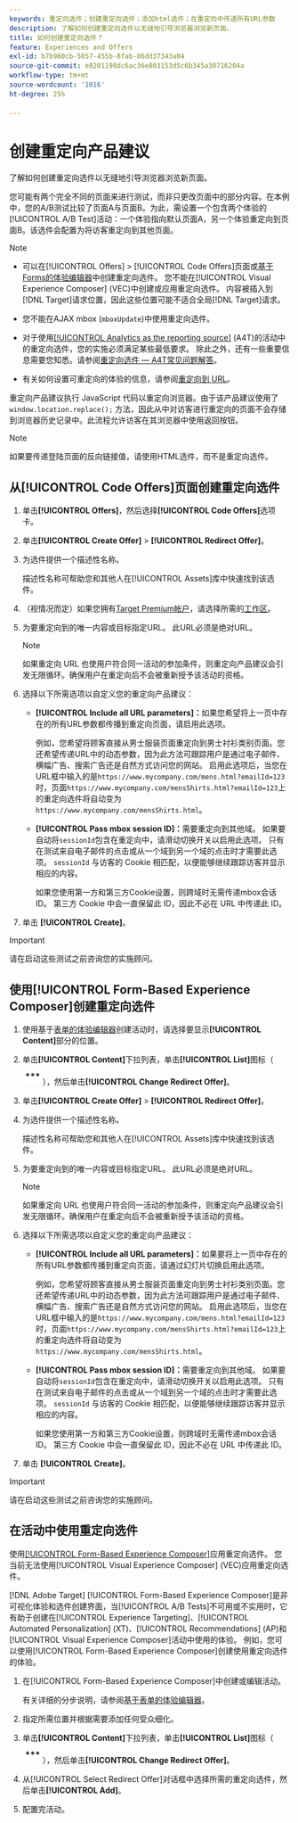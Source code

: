 ```yaml
---
keywords: 重定向选件；创建重定向选件；添加html选件；在重定向中传递所有URL参数
description: 了解如何创建重定向选件以无缝地引导浏览器浏览新页面。
title: 如何创建重定向选件？
feature: Experiences and Offers
exl-id: b7b960cb-5057-455b-8fab-86dd37343a04
source-git-commit: e8201198dc6ac36e803153d5c6b345a30716204a
workflow-type: tm+mt
source-wordcount: '1016'
ht-degree: 25%

---
```


# 创建重定向产品建议

了解如何创建重定向选件以无缝地引导浏览器浏览新页面。

您可能有两个完全不同的页面来进行测试，而非只更改页面中的部分内容。在本例中，您的A/B测试比较了页面A与页面B。为此，需设置一个包含两个体验的[!UICONTROL A/B Test]活动：一个体验指向默认页面A，另一个体验重定向到页面B。该选件会配置为将访客重定向到其他页面。

>[!NOTE]
>
> * 可以在[!UICONTROL Offers] > [!UICONTROL Code Offers]页面或[基于Forms的体验编辑器](/help/main/c-experiences/form-experience-composer.md)中创建重定向选件。 您不能在[!UICONTROL Visual Experience Composer] (VEC)中创建或应用重定向选件。 内容被插入到[!DNL Target]请求位置，因此这些位置可能不适合全局[!DNL Target]请求。
>
>* 您不能在AJAX mbox (`mboxUpdate`)中使用重定向选件。
>
>* 对于使用[[!UICONTROL Analytics as the reporting source]](/help/main/c-integrating-target-with-mac/a4t/a4t.md) (A4T)的活动中的重定向选件，您的实施必须满足某些最低要求。 除此之外，还有一些重要信息需要您知悉。请参阅[重定向选件 — A4T常见问题解答](/help/main/c-integrating-target-with-mac/a4t/r-a4t-faq/a4t-faq-redirect-offers.md#concept_21BF213F10E1414A9DCD4A98AF207905)。
>
>* 有关如何设置可重定向的体验的信息，请参阅[重定向到 URL](/help/main/c-experiences/c-visual-experience-composer/redirect-offer.md#task_9578678D42784F5EB9638F8AC8C911FA)。

重定向产品建议执行 JavaScript 代码以重定向浏览器。由于该产品建议使用了 `window.location.replace();` 方法，因此从中对访客进行重定向的页面不会存储到浏览器历史记录中。此流程允许访客在其浏览器中使用返回按钮。

>[!NOTE]
>
>如果要传递登陆页面的反向链接值，请使用HTML选件，而不是重定向选件。

## 从[!UICONTROL Code Offers]页面创建重定向选件

1. 单击&#x200B;**[!UICONTROL Offers]**，然后选择&#x200B;**[!UICONTROL Code Offers]**&#x200B;选项卡。
1. 单击&#x200B;**[!UICONTROL Create Offer]** > **[!UICONTROL Redirect Offer]**。
1. 为选件提供一个描述性名称。

   描述性名称可帮助您和其他人在[!UICONTROL Assets]库中快速找到该选件。

1. （视情况而定）如果您拥有[Target Premium帐户](/help/main/c-intro/intro.md#premium)，请选择所需的[工作区](/help/main/administrating-target/c-user-management/property-channel/properties-overview.md##section_B82EB409B67C4D9D9D20CE30E48DB1DC)。

1. 为要重定向到的唯一内容或目标指定URL。 此URL必须是绝对URL。

   >[!NOTE]
   >
   >如果重定向 URL 也使用户符合同一活动的参加条件，则重定向产品建议会引发无限循环。确保用户在重定向后不会被重新授予该活动的资格。

1. 选择以下所需选项以自定义您的重定向产品建议：

   * **[!UICONTROL Include all URL parameters]：**&#x200B;如果您希望将上一页中存在的所有URL参数都传播到重定向页面，请启用此选项。

     例如，您希望将顾客直接从男士服装页面重定向到男士衬衫类别页面。您还希望传递URL中的动态参数，因为此方法可跟踪用户是通过电子邮件、横幅广告、搜索广告还是自然方式访问您的网站。 启用此选项后，当您在URL框中输入的是`https://www.mycompany.com/mens.html?emailId=123`时，页面`https://www.mycompany.com/mensShirts.html?emailId=123`上的重定向选件将自动变为`https://www.mycompany.com/mensShirts.html`。

   * **[!UICONTROL Pass mbox session ID]：**&#x200B;需要重定向到其他域。 如果要自动将`sessionId`包含在重定向中，请滑动切换开关以启用此选项。 只有在测试来自电子邮件的点击或从一个域到另一个域的点击时才需要此选项。 `sessionId` 与访客的 Cookie 相匹配，以便能够继续跟踪访客并显示相应的内容。

     如果您使用第一方和第三方Cookie设置，则跨域时无需传递mbox会话ID。 第三方 Cookie 中会一直保留此 ID，因此不必在 URL 中传递此 ID。

1. 单击 **[!UICONTROL Create]**。

>[!IMPORTANT]
>
>请在启动这些测试之前咨询您的实施顾问。

## 使用[!UICONTROL Form-Based Experience Composer]创建重定向选件

1. 使用基于[表单的体验编辑器](/help/main/c-experiences/form-experience-composer.md)创建活动时，请选择要显示&#x200B;**[!UICONTROL Content]**&#x200B;部分的位置。
1. 单击&#x200B;**[!UICONTROL Content]**&#x200B;下拉列表，单击&#x200B;**[!UICONTROL List]**&#x200B;图标（![列表](/help/main/assets/icons/MoreSmallList.svg)），然后单击&#x200B;**[!UICONTROL Change Redirect Offer]**。
1. 单击&#x200B;**[!UICONTROL Create Offer]** > **[!UICONTROL Redirect Offer]**。
1. 为选件提供一个描述性名称。

   描述性名称可帮助您和其他人在[!UICONTROL Assets]库中快速找到该选件。

1. 为要重定向到的唯一内容或目标指定URL。 此URL必须是绝对URL。

   >[!NOTE]
   >
   >如果重定向 URL 也使用户符合同一活动的参加条件，则重定向产品建议会引发无限循环。确保用户在重定向后不会被重新授予该活动的资格。

1. 选择以下所需选项以自定义您的重定向产品建议：

   * **[!UICONTROL Include all URL parameters]：**&#x200B;如果要将上一页中存在的所有URL参数都传播到重定向页面，请通过幻灯片切换启用此选项。

     例如，您希望将顾客直接从男士服装页面重定向到男士衬衫类别页面。您还希望传递URL中的动态参数，因为此方法可跟踪用户是通过电子邮件、横幅广告、搜索广告还是自然方式访问您的网站。 启用此选项后，当您在URL框中输入的是`https://www.mycompany.com/mens.html?emailId=123`时，页面`https://www.mycompany.com/mensShirts.html?emailId=123`上的重定向选件将自动变为`https://www.mycompany.com/mensShirts.html`。

   * **[!UICONTROL Pass mbox session ID]：**&#x200B;需要重定向到其他域。 如果要自动将`sessionId`包含在重定向中，请滑动切换开关以启用此选项。 只有在测试来自电子邮件的点击或从一个域到另一个域的点击时才需要此选项。 `sessionId` 与访客的 Cookie 相匹配，以便能够继续跟踪访客并显示相应的内容。

     如果您使用第一方和第三方Cookie设置，则跨域时无需传递mbox会话ID。 第三方 Cookie 中会一直保留此 ID，因此不必在 URL 中传递此 ID。

1. 单击 **[!UICONTROL Create]**。

>[!IMPORTANT]
>
>请在启动这些测试之前咨询您的实施顾问。

## 在活动中使用重定向选件

使用[[!UICONTROL Form-Based Experience Composer]](/help/main/c-experiences/form-experience-composer.md)应用重定向选件。 您当前无法使用[!UICONTROL Visual Experience Composer] (VEC)应用重定向选件。

[!DNL Adobe Target] [!UICONTROL Form-Based Experience Composer]是非可视化体验和选件创建界面，当[!UICONTROL A/B Tests]不可用或不实用时，它有助于创建在[!UICONTROL Experience Targeting]、[!UICONTROL Automated Personalization] (XT)、[!UICONTROL Recommendations] (AP)和[!UICONTROL Visual Experience Composer]活动中使用的体验。 例如，您可以使用[!UICONTROL Form-Based Experience Composer]创建使用重定向选件的体验。

1. 在[!UICONTROL Form-Based Experience Composer]中创建或编辑活动。

   有关详细的分步说明，请参阅[基于表单的体验编辑器](/help/main/c-experiences/form-experience-composer.md)。

1. 指定所需位置并根据需要添加任何受众细化。

1. 单击&#x200B;**[!UICONTROL Content]**&#x200B;下拉列表，单击&#x200B;**[!UICONTROL List]**&#x200B;图标（![列表](/help/main/assets/icons/MoreSmallList.svg)），然后单击&#x200B;**[!UICONTROL Change Redirect Offer]**。
1. 从[!UICONTROL Select Redirect Offer]对话框中选择所需的重定向选件，然后单击&#x200B;**[!UICONTROL Add]**。
1. 配置完活动。
